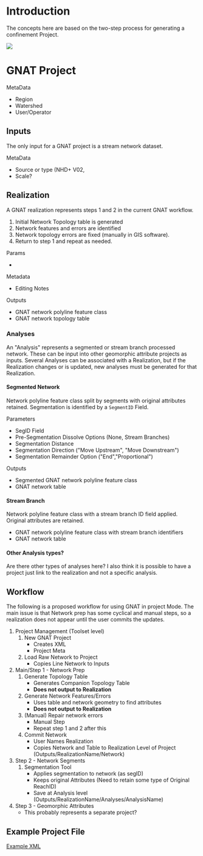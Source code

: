 # Introduction

The concepts here are based on the two-step process for generating a confinement Project. 

![](https://docs.google.com/drawings/d/1Y2zYp1tdWn-FWincxK55xr-zfW4yJCfg7Nw4UEpONRk/pub?w=1326&h=722)

# GNAT Project

MetaData

- Region
- Watershed
- User/Operator

## Inputs

The only input for a GNAT project is a stream network dataset.

MetaData

- Source or type (NHD+ V02, 
- Scale?

## Realization

A GNAT realization represents steps 1 and 2 in the current GNAT workflow.
 
1. Initial Network Topology table is generated 
2. Network features and errors are identified
3. Network topology errors are fixed (manually in GIS software).
4. Return to step 1 and repeat as needed.

Params

-

Metadata

- Editing Notes

Outputs

- GNAT network polyline feature class
- GNAT network topology table

### Analyses

An "Analysis" represents a segmented or stream branch processed network. These can be input into other geomorphic attribute projects as inputs. Several Analyses can be associated with a Realization, but if the Realization changes or is updated, new analyses must be generated for that Realization.

#### Segmented Network

Network polyline feature class split by segments with original attributes retained. Segmentation is identified by a `SegmentID` Field.

Parameters

- SegID Field
- Pre-Segmentation Dissolve Options (None, Stream Branches)
- Segmentation Distance
- Segmentation Direction ("Move Upstream", "Move Downstream")
- Segmentation Remainder Option ("End","Proportional")

Outputs

- Segmented GNAT network polyline feature class
- GNAT network table

#### Stream Branch

Network polyline feature class with a stream branch ID field applied. Original attributes are retained.

- GNAT network polyline feature class with stream branch identifiers
- GNAT network table

#### Other Analysis types?

Are there other types of analyses here? I also think it is possible to have a project just link to the realization and not a specific analysis. 

## Workflow
The following is a proposed workflow for using GNAT in project Mode. The main issue is that Network prep has some cyclical and manual steps, so a realization does not appear until the user commits the updates.

1. Project Management (Toolset level)
   1. New GNAT Project
      + Creates XML
      + Project Meta
   2. Load Raw Network to Project
      + Copies Line Network to Inputs
2. Main/Step 1 - Network Prep
   1. Generate Topology Table
      + Generates Companion Topology Table
      + **Does not output to Realization**
   2. Generate Network Features/Errors
      + Uses table and network geometry to find attributes
      + **Does not output to Realization**
   3. (Manual) Repair network errors
      + Manual Step
      + Repeat step 1 and 2 after this
   4. Commit Network
      + User Names Realization
      + Copies Network and Table to Realization Level of Project (Outputs/RealizationName/Network)
3. Step 2 - Network Segments
   1. Segmentation Tool
      + Applies segmentation to network (as segID)
      + Keeps original Attributes (Need to retain some type of Original ReachID)
      + Save at Analysis level (Outputs/RealizationName/Analyses/AnalysisName)
4. Step 3 - Geomorphic Attributes
   + This probably represents a separate project?

## Example Project File

[Example XML](https://gist.github.com/KellyMWhitehead/8a198d59ed3e1df69c4c39733e865327)